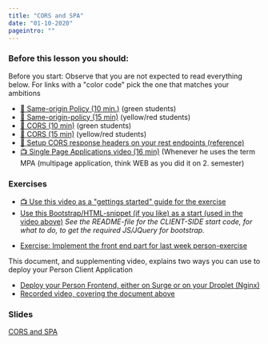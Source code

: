 ```yaml
---
title: "CORS and SPA"
date: "01-10-2020"
pageintro: ""
---
```


### Before this lesson you should:

Before you start: Observe that you are not expected to read everything below. For links with a "color code" pick the one that matches your ambitions

<!--BEGIN readings ##-->

- [:book: Same-origin Policy (10 min.)](https://en.wikipedia.org/wiki/Same-origin_policy) (green students)
- [:book: Same-origin-policy (15 min)](https://developer.mozilla.org/en-US/docs/Web/Security/Same-origin_policy) (yellow/red students)
- [:book: CORS (10 min)](https://en.wikipedia.org/wiki/Cross-origin_resource_sharing) (green students)
- [:book: CORS (15 min)](https://developer.mozilla.org/en-US/docs/Web/HTTP/CORS) (yellow/red students)
- [:book: Setup CORS response headers on your rest endpoints (reference)](https://github.com/Dat3SemStartCode/scripts_unrelated/blob/master/cors.md)
- [:tv: Single Page Applications video (16 min)](https://www.youtube.com/watch?v=F_BYg2QGsC0) (Whenever he uses the term MPA (multipage application, think WEB as you did it on 2. semester)
<!--END readings ##-->

### Exercises

<!-- BEGIN guides ##-->

- [:tv: Use this video as a "gettings started" guide for the exercise](https://www.youtube.com/watch?v=QHzA552qlwM)
  <!-- END guides ##-->
- [Use this Bootstrap/HTML-snippet (if you like) as a start (used in the video above)](https://github.com/dat3startcode/HTML-Start-template-for-Person/blob/master/snippet.html) _See the README-file for the CLIENT-SIDE start code, for what to do, to get the required JS/JQuery for bootstrap._

<!-- BEGIN excercises ##-->

- [Exercise: Implement the front end part for last week person-exercise](https://docs.google.com/document/d/1a92c5JoCwzPHnEo03OBHjkFJtb4JwsFULsG61agWTpo/edit?usp=sharing)
<!-- END excercises ##-->

This document, and supplementing video, explains two ways you can use to deploy your Person Client Application

<!--BEGIN exercises_guides ##-->

- [Deploy your Person Frontend, either on Surge or on your Droplet (Nginx)](https://docs.google.com/document/d/1SQ1PDcd-ySpH4_YAL8tXGnsT9wFdJiBkRtcGZ3Pqq90/edit?usp=sharing)
- [Recorded video, covering the document above](https://www.youtube.com/watch?v=uS4vWg91COg)

<!--END exercises_guides ##-->

### Slides

<!--BEGIN slides ##-->

[CORS and SPA](https://docs.google.com/presentation/d/1bcNeHbANgpslSuwXG4pz9DbLY9jb8vWxnt2hf2131vU/edit?usp=sharing)

<!--END slides ##-->
